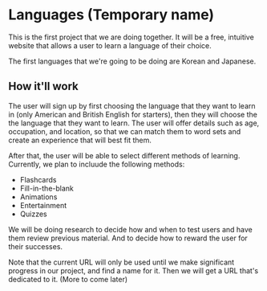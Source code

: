 Languages (Temporary name)
==========================
This is the first project that we are doing together. It will be a free, intuitive website that allows a user to learn a language of their choice.

The first languages that we're going to be doing are Korean and Japanese.

How it'll work
------------------------
The user will sign up by first choosing the language that they want to learn in (only American and British English for starters), then they will choose the the language that they want to learn. The user will offer details such as age, occupation, and location, so that we can match them to word sets and create an experience that will best fit them.

After that, the user will be able to select different methods of learning. Currently, we plan to incluude the following methods:
* Flashcards
* Fill-in-the-blank
* Animations
* Entertainment
* Quizzes

We will be doing research to decide how and when to test users and have them review previous material. And to decide how to reward the user for their successes.

Note that the current URL will only be used until we make significant progress in our project, and find a name for it. Then we will get a URL that's dedicated to it.
(More to come later)
